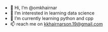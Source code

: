 - 👋 Hi, I’m @omkhairnar
- 👀 I’m interested in learning data science
- 🌱 I’m currently learning python and cpp
- 📫 reach me on kkhairnarson.19@gmail.com

<!---
omkhairnar/omkhairnar is a ✨ special ✨ repository because its `README.md` (this file) appears on your GitHub profile.
You can click the Preview link to take a look at your changes.
--->
